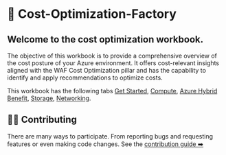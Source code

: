 # 🧰 Cost-Optimization-Factory

## Welcome to the **cost optimization workbook**. 
The objective of this workbook is to provide a comprehensive overview of the cost posture of your Azure environment. It offers cost-relevant insights aligned with the WAF Cost Optimization pillar and has the capability to identify and apply recommendations to optimize costs.

This workbook has the following tabs [Get Started](/workbook/modular/modules/WelcomeGroup.json), [Compute](/workbook/modular/modules/Compute.json), [Azure Hybrid Benefit](/workbook/modular/modules/AHUB.json), [Storage](/workbook/modular/modules/storage.json), [Networking](/workbook/modular/modules/Networking.json).



## 👩‍💻 Contributing

There are many ways to participate. From reporting bugs and requesting features or even making code changes. See the [contribution guide ➡️](./CONTRIBUTING.md)



